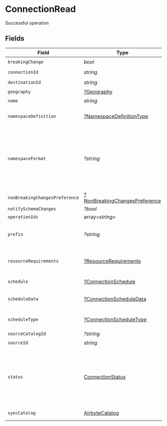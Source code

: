 # ConnectionRead

Successful operation


## Fields

| Field                                                                                                                                                                                                                             | Type                                                                                                                                                                                                                              | Required                                                                                                                                                                                                                          | Description                                                                                                                                                                                                                       | Example                                                                                                                                                                                                                           |
| --------------------------------------------------------------------------------------------------------------------------------------------------------------------------------------------------------------------------------- | --------------------------------------------------------------------------------------------------------------------------------------------------------------------------------------------------------------------------------- | --------------------------------------------------------------------------------------------------------------------------------------------------------------------------------------------------------------------------------- | --------------------------------------------------------------------------------------------------------------------------------------------------------------------------------------------------------------------------------- | --------------------------------------------------------------------------------------------------------------------------------------------------------------------------------------------------------------------------------- |
| `breakingChange`                                                                                                                                                                                                                  | *bool*                                                                                                                                                                                                                            | :heavy_check_mark:                                                                                                                                                                                                                | N/A                                                                                                                                                                                                                               |                                                                                                                                                                                                                                   |
| `connectionId`                                                                                                                                                                                                                    | *string*                                                                                                                                                                                                                          | :heavy_check_mark:                                                                                                                                                                                                                | N/A                                                                                                                                                                                                                               |                                                                                                                                                                                                                                   |
| `destinationId`                                                                                                                                                                                                                   | *string*                                                                                                                                                                                                                          | :heavy_check_mark:                                                                                                                                                                                                                | N/A                                                                                                                                                                                                                               |                                                                                                                                                                                                                                   |
| `geography`                                                                                                                                                                                                                       | [?Geography](../../models/shared/Geography.md)                                                                                                                                                                                    | :heavy_minus_sign:                                                                                                                                                                                                                | N/A                                                                                                                                                                                                                               |                                                                                                                                                                                                                                   |
| `name`                                                                                                                                                                                                                            | *string*                                                                                                                                                                                                                          | :heavy_check_mark:                                                                                                                                                                                                                | N/A                                                                                                                                                                                                                               |                                                                                                                                                                                                                                   |
| `namespaceDefinition`                                                                                                                                                                                                             | [?NamespaceDefinitionType](../../models/shared/NamespaceDefinitionType.md)                                                                                                                                                        | :heavy_minus_sign:                                                                                                                                                                                                                | Method used for computing final namespace in destination                                                                                                                                                                          |                                                                                                                                                                                                                                   |
| `namespaceFormat`                                                                                                                                                                                                                 | *?string*                                                                                                                                                                                                                         | :heavy_minus_sign:                                                                                                                                                                                                                | Used when namespaceDefinition is 'customformat'. If blank then behaves like namespaceDefinition = 'destination'. If "${SOURCE_NAMESPACE}" then behaves like namespaceDefinition = 'source'.                                       | ${SOURCE_NAMESPACE}                                                                                                                                                                                                               |
| `nonBreakingChangesPreference`                                                                                                                                                                                                    | [?NonBreakingChangesPreference](../../models/shared/NonBreakingChangesPreference.md)                                                                                                                                              | :heavy_minus_sign:                                                                                                                                                                                                                | N/A                                                                                                                                                                                                                               |                                                                                                                                                                                                                                   |
| `notifySchemaChanges`                                                                                                                                                                                                             | *?bool*                                                                                                                                                                                                                           | :heavy_minus_sign:                                                                                                                                                                                                                | N/A                                                                                                                                                                                                                               |                                                                                                                                                                                                                                   |
| `operationIds`                                                                                                                                                                                                                    | array<*string*>                                                                                                                                                                                                                   | :heavy_minus_sign:                                                                                                                                                                                                                | N/A                                                                                                                                                                                                                               |                                                                                                                                                                                                                                   |
| `prefix`                                                                                                                                                                                                                          | *?string*                                                                                                                                                                                                                         | :heavy_minus_sign:                                                                                                                                                                                                                | Prefix that will be prepended to the name of each stream when it is written to the destination.                                                                                                                                   |                                                                                                                                                                                                                                   |
| `resourceRequirements`                                                                                                                                                                                                            | [?ResourceRequirements](../../models/shared/ResourceRequirements.md)                                                                                                                                                              | :heavy_minus_sign:                                                                                                                                                                                                                | optional resource requirements to run workers (blank for unbounded allocations)                                                                                                                                                   |                                                                                                                                                                                                                                   |
| `schedule`                                                                                                                                                                                                                        | [?ConnectionSchedule](../../models/shared/ConnectionSchedule.md)                                                                                                                                                                  | :heavy_minus_sign:                                                                                                                                                                                                                | if null, then no schedule is set.                                                                                                                                                                                                 |                                                                                                                                                                                                                                   |
| `scheduleData`                                                                                                                                                                                                                    | [?ConnectionScheduleData](../../models/shared/ConnectionScheduleData.md)                                                                                                                                                          | :heavy_minus_sign:                                                                                                                                                                                                                | schedule for when the the connection should run, per the schedule type                                                                                                                                                            |                                                                                                                                                                                                                                   |
| `scheduleType`                                                                                                                                                                                                                    | [?ConnectionScheduleType](../../models/shared/ConnectionScheduleType.md)                                                                                                                                                          | :heavy_minus_sign:                                                                                                                                                                                                                | determine how the schedule data should be interpreted                                                                                                                                                                             |                                                                                                                                                                                                                                   |
| `sourceCatalogId`                                                                                                                                                                                                                 | *?string*                                                                                                                                                                                                                         | :heavy_minus_sign:                                                                                                                                                                                                                | N/A                                                                                                                                                                                                                               |                                                                                                                                                                                                                                   |
| `sourceId`                                                                                                                                                                                                                        | *string*                                                                                                                                                                                                                          | :heavy_check_mark:                                                                                                                                                                                                                | N/A                                                                                                                                                                                                                               |                                                                                                                                                                                                                                   |
| `status`                                                                                                                                                                                                                          | [ConnectionStatus](../../models/shared/ConnectionStatus.md)                                                                                                                                                                       | :heavy_check_mark:                                                                                                                                                                                                                | Active means that data is flowing through the connection. Inactive means it is not. Deprecated means the connection is off and cannot be re-activated. the schema field describes the elements of the schema that will be synced. |                                                                                                                                                                                                                                   |
| `syncCatalog`                                                                                                                                                                                                                     | [AirbyteCatalog](../../models/shared/AirbyteCatalog.md)                                                                                                                                                                           | :heavy_check_mark:                                                                                                                                                                                                                | describes the available schema (catalog).                                                                                                                                                                                         |                                                                                                                                                                                                                                   |